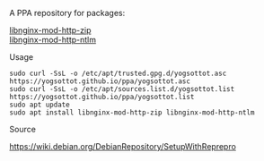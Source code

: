 A PPA repository for packages:

[libnginx-mod-http-zip](https://github.com/evanmiller/mod_zip)  
[libnginx-mod-http-ntlm](https://github.com/gabihodoroaga/nginx-ntlm-module)

Usage

```
sudo curl -SsL -o /etc/apt/trusted.gpg.d/yogsottot.asc https://yogsottot.github.io/ppa/yogsottot.asc
sudo curl -SsL -o /etc/apt/sources.list.d/yogsottot.list https://yogsottot.github.io/ppa/yogsottot.list
sudo apt update
sudo apt install libnginx-mod-http-zip libnginx-mod-http-ntlm
```

Source

https://wiki.debian.org/DebianRepository/SetupWithReprepro
